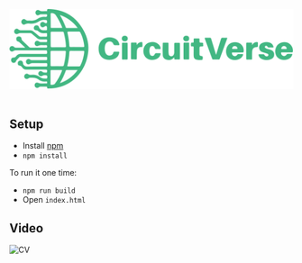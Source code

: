<img src="./img/cvlogo.svg" alt="The CircuitVerse logo" width="736"/> </br></br>

## Setup
- Install [npm](https://www.npmjs.com/get-npm)
- `npm install`

To run it one time:
- `npm run build`
- Open `index.html`


## Video
![CV](https://user-images.githubusercontent.com/34144004/160242954-a6be7be2-f181-4b66-9ce8-a1c540a57916.gif)
